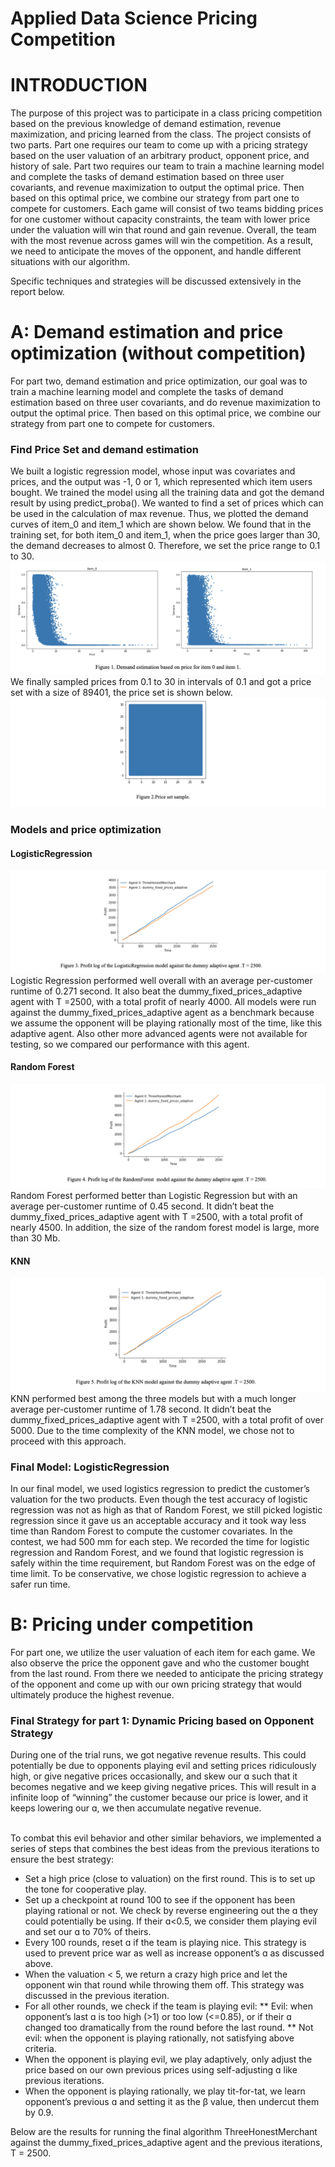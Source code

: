 # Applied Data Science Pricing Competition

# INTRODUCTION
The purpose of this project was to participate in a class pricing competition based on the previous knowledge of demand estimation, revenue maximization, and pricing learned from the class. The project consists of two parts. Part one requires our team to come up with a pricing strategy based on the user valuation of an arbitrary product, opponent price, and history of sale. Part two requires our team to train a machine learning model and complete the tasks of demand estimation based on three user covariants, and revenue maximization to output the optimal price. Then based on this optimal price, we combine our strategy from part one to compete for customers. Each game will consist of two teams bidding prices for one customer without capacity constraints, the team with lower price under the valuation will win that round and gain revenue. Overall, the team with the most revenue across games will win the competition. As a result, we need to anticipate the moves of the opponent, and handle different situations with our algorithm. 

Specific techniques and strategies will be discussed extensively in the report below. 

# A: Demand estimation and price optimization (without competition)
For part two, demand estimation and price optimization, our goal was to train a machine learning model and complete the tasks of demand estimation based on three user covariants, and do revenue maximization to output the optimal price. Then based on this optimal price, we combine our strategy from part one to compete for customers. <br>
### Find Price Set and demand estimation
We built a logistic regression model, whose input was covariates and prices, and the output was -1, 0 or 1, which represented which item users bought. We trained the model using all the training data and got the demand result by using  predict_proba(). 
We wanted to find a set of prices which can be used in the calculation of max revenue. Thus, we plotted the demand curves of item_0 and item_1 which are shown below. We found that in the training set, for both item_0 and item_1, when the price goes larger than 30, the demand decreases to almost 0. Therefore, we set the price range to 0.1 to 30.
![image1](images/data_dis.png)
We finally sampled prices from 0.1 to 30 in intervals of 0.1 and got a price set with a size of 89401, the price set is shown below.
![image1](images/data_dis1.png)
### Models and price optimization
#### LogisticRegression
![image1](images/logistic_regression.png)
Logistic Regression performed well overall with an average per-customer runtime of 0.271 second. It also beat the  dummy_fixed_prices_adaptive agent with T =2500, with a total profit of nearly 4000. All models were run against the dummy_fixed_prices_adaptive agent as a benchmark because we assume the opponent will be playing rationally most of the time, like this adaptive agent. Also other more advanced agents were not available for testing, so we compared our performance with this agent. <br>
#### Random Forest
![image1](images/random_forest.png)
Random Forest performed better than Logistic Regression but with an average per-customer runtime of 0.45 second. It didn’t beat the  dummy_fixed_prices_adaptive agent with T =2500, with a total profit of nearly 4500. In addition, the size of the random forest model is large, more than 30 Mb. <br>
#### KNN
![image1](images/knn.png)
KNN performed best among the three models but with a much longer average per-customer runtime of 1.78 second. It didn’t beat the  dummy_fixed_prices_adaptive agent with T =2500, with a total profit of over 5000. Due to the time complexity of the KNN model, we chose not to proceed with this approach. <br>

### Final Model: LogisticRegression
In our final model, we used logistics regression to predict the customer’s valuation for the two products. Even though the test accuracy of logistic regression was not as high as that of Random Forest, we still picked logistic regression since it gave us an acceptable accuracy and it took way less time than Random Forest to compute the customer covariates. In the contest, we had 500 mm for each step. We recorded the time for logistic regression and Random Forest, and we found that logistic regression is safely within the time requirement, but Random Forest was on the edge of time limit. To be conservative, we chose logistic regression to achieve a safer run time.

# B: Pricing under competition
For part one, we utilize the user valuation of each item for each game. We also observe the price the opponent gave and who the customer bought from the last round. From there we needed to anticipate the pricing strategy of the opponent and come up with our own pricing strategy that would ultimately produce the highest revenue. 

### Final Strategy for part 1: Dynamic Pricing based on Opponent Strategy
During one of the trial runs, we got negative revenue results. This could potentially be due to opponents playing evil and setting prices ridiculously high, or give negative prices occasionally, and skew our ɑ such that it becomes negative and we keep giving negative prices. This will result in a infinite loop of “winning” the customer because our price is lower, and it keeps lowering our ɑ, we then accumulate negative revenue. <br>
<br>

To combat this evil behavior and other similar behaviors, we implemented a series of steps that combines the best ideas from the previous iterations to ensure the best strategy: 
* Set a high price (close to valuation) on the first round. This is to set up the tone for cooperative play.
* Set up a checkpoint at round 100 to see if the opponent has been playing rational or not. We check by reverse engineering out the ɑ they could potentially be using. If their ɑ<0.5, we consider them playing evil and set our ɑ to 70% of theirs. 
* Every 100 rounds, reset ɑ if the team is playing nice. This strategy is used to prevent price war as well as increase opponent’s ɑ as discussed above.  
* When the valuation < 5, we return a crazy high price and let the opponent win that round while throwing them off. This strategy was discussed in the previous iteration. 
* For all other rounds, we check if the team is playing evil:
** Evil: when opponent’s last ɑ is too high (>1) or too low (<=0.85), or if their ɑ changed too dramatically from the round before the last round. 
** Not evil: when the opponent is playing rationally, not satisfying above criteria. 
* When the opponent is playing evil, we play adaptively, only adjust the price based on our own previous prices using self-adjusting ɑ like previous iterations. 
* When the opponent is playing rationally, we play tit-for-tat, we learn opponent’s previous ɑ and setting it as the β value, then undercut them by 0.9. <br> 

Below are the results for running the final algorithm ThreeHonestMerchant against the dummy_fixed_prices_adaptive agent and the previous iterations, T = 2500.
